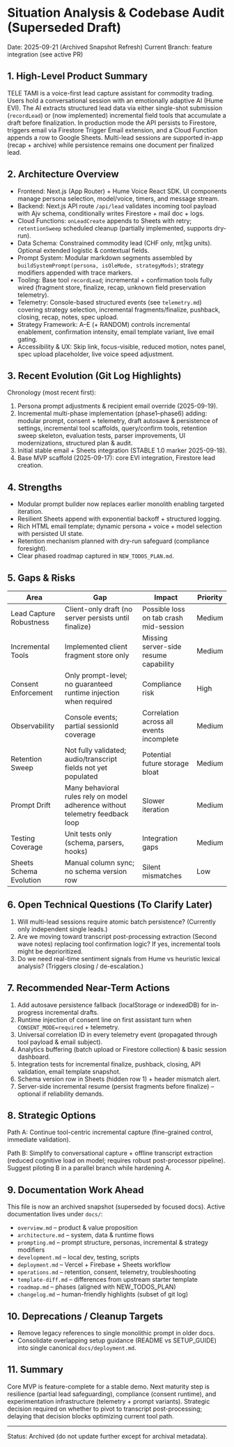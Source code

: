 <!-- THIS FILE WILL BE REPLACED BY docs/architecture.md IN THE NEW DOCS SYSTEM.
     Retained temporarily as an anchor; do not extend further. -->

# Situation Analysis & Codebase Audit (Superseded Draft)

Date: 2025-09-21 (Archived Snapshot Refresh)
Current Branch: feature integration (see active PR)

## 1. High-Level Product Summary

TELE TAMI is a voice-first lead capture assistant for commodity trading. Users hold a conversational session with an emotionally adaptive AI (Hume EVI). The AI extracts structured lead data via either single-shot submission (`recordLead`) or (now implemented) incremental field tools that accumulate a draft before finalization. In production mode the API persists to Firestore, triggers email via Firestore Trigger Email extension, and a Cloud Function appends a row to Google Sheets. Multi-lead sessions are supported in-app (recap + archive) while persistence remains one document per finalized lead.

## 2. Architecture Overview

- Frontend: Next.js (App Router) + Hume Voice React SDK. UI components manage persona selection, model/voice, timers, and message stream.
- Backend: Next.js API route `/api/lead` validates incoming tool payload with Ajv schema, conditionally writes Firestore + mail doc + logs.
- Cloud Functions: `onLeadCreate` appends to Sheets with retry; `retentionSweep` scheduled cleanup (partially implemented, supports dry-run).
- Data Schema: Constrained commodity lead (CHF only, mt|kg units). Optional extended logistic & contextual fields.
- Prompt System: Modular markdown segments assembled by `buildSystemPrompt(persona, isOleMode, strategyMods)`; strategy modifiers appended with trace markers.
- Tooling: Base tool `recordLead`; incremental + confirmation tools fully wired (fragment store, finalize, recap, unknown field preservation telemetry).
- Telemetry: Console-based structured events (see `telemetry.md`) covering strategy selection, incremental fragments/finalize, pushback, closing, recap, notes, spec upload.
- Strategy Framework: A–E (+ RANDOM) controls incremental enablement, confirmation intensity, email template variant, live email gating.
- Accessibility & UX: Skip link, focus-visible, reduced motion, notes panel, spec upload placeholder, live voice speed adjustment.

## 3. Recent Evolution (Git Log Highlights)

Chronology (most recent first):

1. Persona prompt adjustments & recipient email override (2025-09-19).
2. Incremental multi-phase implementation (phase1–phase6) adding: modular prompt, consent + telemetry, draft autosave & persistence of settings, incremental tool scaffolds, query/confirm tools, retention sweep skeleton, evaluation tests, parser improvements, UI modernizations, structured plan & audit.
3. Initial stable email + Sheets integration (STABLE 1.0 marker 2025-09-18).
4. Base MVP scaffold (2025-09-17): core EVI integration, Firestore lead creation.

## 4. Strengths

- Modular prompt builder now replaces earlier monolith enabling targeted iteration.
- Resilient Sheets append with exponential backoff + structured logging.
- Rich HTML email template; dynamic persona + voice + model selection with persisted UI state.
- Retention mechanism planned with dry-run safeguard (compliance foresight).
- Clear phased roadmap captured in `NEW_TODOS_PLAN.md`.

## 5. Gaps & Risks

| Area | Gap | Impact | Priority |
|------|-----|--------|----------|
| Lead Capture Robustness | Client-only draft (no server persists until finalize) | Possible loss on tab crash mid-session | Medium |
| Incremental Tools | Implemented client fragment store only | Missing server-side resume capability | Medium |
| Consent Enforcement | Only prompt-level; no guaranteed runtime injection when required | Compliance risk | High |
| Observability | Console events; partial sessionId coverage | Correlation across all events incomplete | Medium |
| Retention Sweep | Not fully validated; audio/transcript fields not yet populated | Potential future storage bloat | Medium |
| Prompt Drift | Many behavioral rules rely on model adherence without telemetry feedback loop | Slower iteration | Medium |
| Testing Coverage | Unit tests only (schema, parsers, hooks) | Integration gaps | Medium |
| Sheets Schema Evolution | Manual column sync; no schema version row | Silent mismatches | Low |

## 6. Open Technical Questions (To Clarify Later)

1. Will multi-lead sessions require atomic batch persistence? (Currently only independent single leads.)
2. Are we moving toward transcript post-processing extraction (Second wave notes) replacing tool confirmation logic? If yes, incremental tools might be deprioritized.
3. Do we need real-time sentiment signals from Hume vs heuristic lexical analysis? (Triggers closing / de-escalation.)

## 7. Recommended Near-Term Actions

1. Add autosave persistence fallback (localStorage or indexedDB) for in-progress incremental drafts.
2. Runtime injection of consent line on first assistant turn when `CONSENT_MODE=required` + telemetry.
3. Universal correlation ID in every telemetry event (propagated through tool payload & email subject).
4. Analytics buffering (batch upload or Firestore collection) & basic session dashboard.
5. Integration tests for incremental finalize, pushback, closing, API validation, email template snapshot.
6. Schema version row in Sheets (hidden row 1) + header mismatch alert.
7. Server-side incremental resume (persist fragments before finalize) – optional if reliability demands.

## 8. Strategic Options

Path A: Continue tool-centric incremental capture (fine-grained control, immediate validation).

Path B: Simplify to conversational capture + offline transcript extraction (reduced cognitive load on model; requires robust post-processor pipeline). Suggest piloting B in a parallel branch while hardening A.

## 9. Documentation Work Ahead

This file is now an archived snapshot (superseded by focused docs). Active documentation lives under `docs/`:

- `overview.md` – product & value proposition
- `architecture.md` – system, data & runtime flows
- `prompting.md` – prompt structure, personas, incremental & strategy modifiers
- `development.md` – local dev, testing, scripts
- `deployment.md` – Vercel + Firebase + Sheets workflow
- `operations.md` – retention, consent, telemetry, troubleshooting
- `template-diff.md` – differences from upstream starter template
- `roadmap.md` – phases (aligned with NEW_TODOS_PLAN)
- `changelog.md` – human-friendly highlights (subset of git log)

## 10. Deprecations / Cleanup Targets

- Remove legacy references to single monolithic prompt in older docs.
- Consolidate overlapping setup guidance (README vs SETUP_GUIDE) into single canonical `docs/deployment.md`.

## 11. Summary

Core MVP is feature-complete for a stable demo. Next maturity step is resilience (partial lead safeguarding), compliance (consent runtime), and experimentation infrastructure (telemetry + prompt variants). Strategic decision required on whether to pivot to transcript post-processing; delaying that decision blocks optimizing current tool path.

---
Status: Archived (do not update further except for archival metadata).
